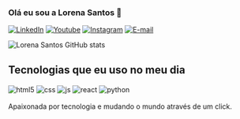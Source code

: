  
### Olá eu sou a Lorena Santos 👋

[![LinkedIn](https://img.shields.io/badge/LinkedIn-0077B5?style=for-the-badge&logo=linkedin&logoColor=white)](https://www.linkedin.com/in/lorena-santos-b001bb230)
[![Youtube](https://img.shields.io/badge/YouTube-FF0000?style=for-the-badge&logo=youtube&logoColor=white)](https://http://www.youtube.com/@lorenasantos8141)
[![Instagram](https://img.shields.io/badge/Instagram-E4405F?style=for-the-badge&logo=instagram&logoColor=white)](https://http://https://instagram.com/lenna_tech?igshid=MzMyNGUyNmU2YQ%3D%3D&utm_sou)
[![E-mail](https://img.shields.io/badge/Gmail-D14836?style=for-the-badge&logo=gmail&logoColor=white)](https://santos.lorena848@gmail.com)

![Lorena Santos GitHub stats](https://github-readme-stats.vercel.app/api?username=lennasantos&show_icons=true&theme=radical)

## Tecnologias que eu uso no meu dia 

<div style="display: inline_block">
  <img align="center" alt="html5" src="https://img.shields.io/badge/HTML5-E34F26?style=for-the-badge&logo=html5&logoColor=white" />
  <img align="center" alt="css" src="https://img.shields.io/badge/CSS3-1572B6?style=for-the-badge&logo=css3&logoColor=white" />
  <img align="center" alt="js" src="https://img.shields.io/badge/JavaScript-F7DF1E?style=for-the-badge&logo=javascript&logoColor=black" />
  <img align="center" alt="react" src="https://img.shields.io/badge/React-20232A?style=for-the-badge&logo=react&logoColor=61DAFB" />
  <img align="center" alt="python" src="https://img.shields.io/badge/Python-3776AB?style=for-the-badge&logo=python&logoColor=white" />
</div><br/>
Apaixonada por tecnologia e mudando o mundo através de um click. 
